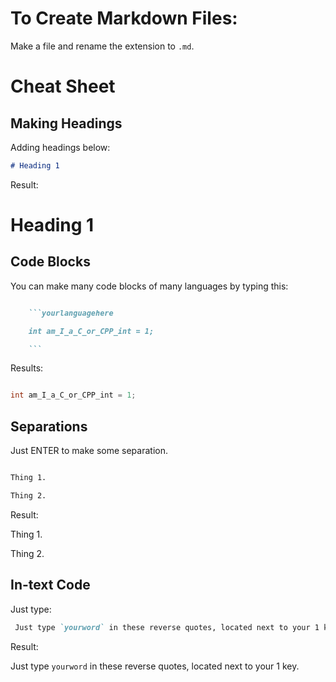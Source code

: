 # To Create Markdown Files:

Make a file and rename the extension to `.md`.

# Cheat Sheet

## Making Headings
Adding headings below:

```markdown
# Heading 1
```
Result:
# Heading 1



## Code Blocks
You can make many code blocks of many languages by typing this:
```markdown

    ```yourlanguagehere

    int am_I_a_C_or_CPP_int = 1;

    ```

```
Results:

```cpp

int am_I_a_C_or_CPP_int = 1;

```

## Separations

Just ENTER to make some separation.

```markdown

Thing 1.

Thing 2.
```
Result:

Thing 1.

Thing 2. 

## In-text Code

Just type:
```markdown
 Just type `yourword` in these reverse quotes, located next to your 1 key.
```

Result:

 Just type `yourword` in these reverse quotes, located next to your 1 key.

